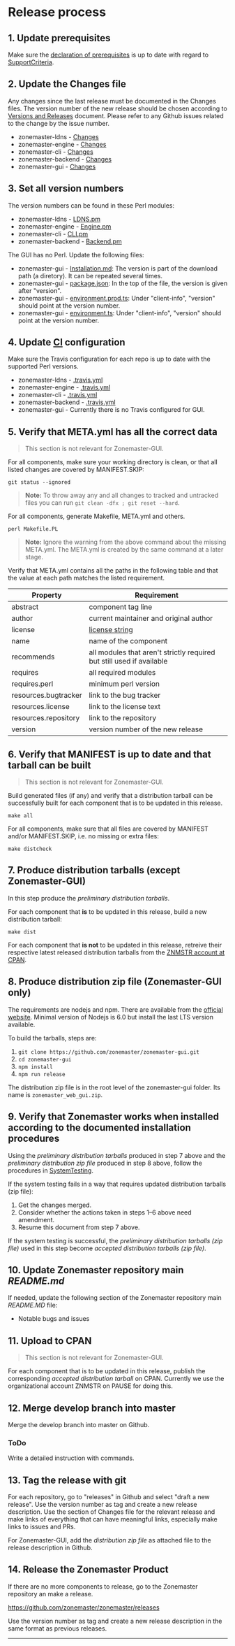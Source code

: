 Release process
===============

## 1. Update prerequisites

Make sure the [declaration of prerequisites] is up to date with regard to
[SupportCriteria](SupportCriteria.md).

## 2. Update the Changes file

Any changes since the last release must be documented in the Changes files.
The version number of the new release should be chosen according to [Versions and Releases] document.
Please refer to any Github issues related to the change by the issue number.

 * zonemaster-ldns - [Changes](https://github.com/zonemaster/zonemaster-ldns/blob/master/Changes)
 * zonemaster-engine - [Changes](https://github.com/zonemaster/zonemaster-engine/blob/master/Changes)
 * zonemaster-cli - [Changes](https://github.com/zonemaster/zonemaster-cli/blob/master/Changes)
 * zonemaster-backend - [Changes](https://github.com/zonemaster/zonemaster-backend/blob/master/Changes)
 * zonemaster-gui - [Changes](https://github.com/zonemaster/zonemaster-gui/blob/master/Changes)

## 3. Set all version numbers

The version numbers can be found in these Perl modules:

 * zonemaster-ldns - [LDNS.pm](https://github.com/zonemaster/zonemaster-ldns/blob/master/lib/Zonemaster/LDNS.pm)
 * zonemaster-engine - [Engine.pm](https://github.com/zonemaster/zonemaster-engine/blob/master/lib/Zonemaster/Engine.pm)
 * zonemaster-cli - [CLI.pm](https://github.com/zonemaster/zonemaster-cli/blob/master/lib/Zonemaster/CLI.pm)
 * zonemaster-backend - [Backend.pm](https://github.com/zonemaster/zonemaster-backend/blob/master/lib/Zonemaster/Backend.pm)

The GUI has no Perl. Update the following files:

 * zonemaster-gui - [Installation.md](https://github.com/zonemaster/zonemaster-gui/blob/master/docs/Installation.md):
   The version is part of the download path (a diretory). It can be repeated several times.
 * zonemaster-gui - [package.json](https://github.com/zonemaster/zonemaster-gui/blob/master/package.json):
   In the top of the file, the version is given after "version".
 * zonemaster-gui - [environment.prod.ts](https://github.com/zonemaster/zonemaster-gui/blob/master/src/environments/environment.prod.ts):
   Under "client-info", "version" should point at the version number.
 * zonemaster-gui - [environment.ts](https://github.com/zonemaster/zonemaster-gui/blob/master/src/environments/environment.ts):
   Under "client-info", "version" should point at the version number.

## 4. Update [CI] configuration

Make sure the Travis configuration for each repo is up to date with the supported Perl versions.

 * zonemaster-ldns - [.travis.yml](https://github.com/zonemaster/zonemaster-ldns/blob/master/.travis.yml)
 * zonemaster-engine - [.travis.yml](https://github.com/zonemaster/zonemaster-engine/blob/master/.travis.yml)
 * zonemaster-cli - [.travis.yml](https://github.com/zonemaster/zonemaster-cli/blob/master/.travis.yml)
 * zonemaster-backend - [.travis.yml](https://github.com/zonemaster/zonemaster-backend/blob/master/.travis.yml)
 * zonemaster-gui - Currently there is no Travis configured for GUI.

## 5. Verify that META.yml has all the correct data

> This section is not relevant for Zonemaster-GUI.

For all components, make sure your working directory is clean, or that all
listed changes are covered by MANIFEST.SKIP:

    git status --ignored

> **Note:** To throw away any and all changes to tracked and untracked files you
> can run `git clean -dfx ; git reset --hard`.

For all components, generate Makefile, META.yml and others.

    perl Makefile.PL

> **Note:** Ignore the warning from the above command about the missing
> META.yml. The META.yml is created by the same command at a later stage.

Verify that META.yml contains all the paths in the following table and
that the value at each path matches the listed requirement.

Property             | Requirement
---------------------|----------------------------------------------------------------------
abstract             | component tag line
author               | current maintainer and original author
license              | [license string]
name                 | name of the component
recommends           | all modules that aren't strictly required but still used if available
requires             | all required modules
requires.perl        | minimum perl version
resources.bugtracker | link to the bug tracker
resources.license    | link to the license text
resources.repository | link to the repository
version              | version number of the new release

## 6. Verify that MANIFEST is up to date and that tarball can be built

> This section is not relevant for Zonemaster-GUI.

Build generated files (if any) and verify that a distribution tarball can be 
successfully built for each component that is to be updated in this release.

    make all

For all components, make sure that all files are covered by MANIFEST and/or 
MANIFEST.SKIP, i.e. no missing or extra files:

    make distcheck

## 7. Produce distribution tarballs (except Zonemaster-GUI)

In this step produce the *preliminary distribution tarballs*.

For each component that **is** to be updated in this release, build a new
distribution tarball:

    make dist

For each component that **is not** to be updated in this release, retreive their
respective latest released distribution tarballs from the [ZNMSTR account at
CPAN].

## 8. Produce distribution zip file (Zonemaster-GUI only)

The requirements are nodejs and npm. There are available from the [official website]( https://nodejs.org/en/).
Minimal version of Nodejs is 6.0 but install the last LTS version available.

To build the tarballs, steps are: 

1. `git clone https://github.com/zonemaster/zonemaster-gui.git`  
2. `cd zonemaster-gui`
3. `npm install` 
4. `npm run release`

The distribution zip file is in the root level of the zonemaster-gui folder. 
Its name is `zonemaster_web_gui.zip`.

## 9. Verify that Zonemaster works when installed according to the documented installation procedures

Using the *preliminary distribution tarballs* produced in step 7 above
and the *preliminary distribution zip file* produced in step 8 above,
follow the procedures in [SystemTesting](SystemTesting.md).

If the system testing fails in a way that requires updated distribution
tarballs (zip file):
 1. Get the changes merged.
 2. Consider whether the actions taken in steps 1–6 above need amendment.
 3. Resume this document from step 7 above.

If the system testing is successful, the *preliminary distribution tarballs (zip file)* used
in this step become *accepted distribution tarballs (zip file)*.

## 10. Update Zonemaster repository main _README.md_

If needed, update the following section of the Zonemaster repository main _README.MD_ file:

* Notable bugs and issues

## 11. Upload to CPAN

> This section is not relevant for Zonemaster-GUI.

For each component that is to be updated in this release, publish the
corresponding *accepted distribution tarball* on CPAN.
Currently we use the organizational account ZNMSTR on PAUSE for doing
this.

## 12. Merge develop branch into master

Merge the develop branch into master on Github.

### ToDo

Write a detailed instruction with commands.

## 13. Tag the release with git

For each repository, go to "releases" in Github and select "draft a new release".
Use the version number as tag and create a new release description. Use the
section of Changes file for the relevant release and make links of everything 
that can have meaningful links, especially make links to issues and PRs.

For Zonemaster-GUI, add the *distribution zip file* as attached file to the
release description in Github.

## 14. Release the Zonemaster Product

If there are no more components to release, go to the Zonemaster repository an
make a release.

https://github.com/zonemaster/zonemaster/releases

Use the version number as tag and create a new release description in the same
format as previous releases. 

-------

[CI]: https://github.com/travis-ci/travis-ci
[declaration of prerequisites]: ../../../README.md#prerequisites
[latest releases in each branch of Perl]: http://www.cpan.org/src/README.html
[license string]: https://metacpan.org/pod/CPAN::Meta::Spec#license
[Versions and releases]: ../../design/Versions%20and%20Releases.md
[ZNMSTR account at CPAN]: https://metacpan.org/author/ZNMSTR

